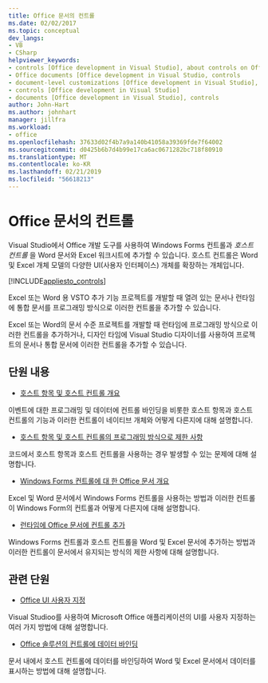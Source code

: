 ```yaml
---
title: Office 문서의 컨트롤
ms.date: 02/02/2017
ms.topic: conceptual
dev_langs:
- VB
- CSharp
helpviewer_keywords:
- controls [Office development in Visual Studio], about controls on Office documents
- Office documents [Office development in Visual Studio, controls
- document-level customizations [Office development in Visual Studio], controls
- controls [Office development in Visual Studio]
- documents [Office development in Visual Studio], controls
author: John-Hart
ms.author: johnhart
manager: jillfra
ms.workload:
- office
ms.openlocfilehash: 37633d02f4b7a9a140b41058a39369fde7f64002
ms.sourcegitcommit: d0425b6b7d4b99e17ca6ac0671282bc718f80910
ms.translationtype: MT
ms.contentlocale: ko-KR
ms.lasthandoff: 02/21/2019
ms.locfileid: "56618213"
---
```

# <a name="controls-on-office-documents"></a>Office 문서의 컨트롤
  Visual Studio에서 Office 개발 도구를 사용하여 Windows Forms 컨트롤과 *호스트 컨트롤* 을 Word 문서와 Excel 워크시트에 추가할 수 있습니다. 호스트 컨트롤은 Word 및 Excel 개체 모델의 다양한 UI(사용자 인터페이스) 개체를 확장하는 개체입니다.

 [!INCLUDE[appliesto_controls](../vsto/includes/appliesto-controls-md.md)]

 Excel 또는 Word 용 VSTO 추가 기능 프로젝트를 개발할 때 열려 있는 문서나 런타임에 통합 문서를 프로그래밍 방식으로 이러한 컨트롤을 추가할 수 있습니다.

 Excel 또는 Word의 문서 수준 프로젝트를 개발할 때 런타임에 프로그래밍 방식으로 이러한 컨트롤을 추가하거나, 디자인 타임에 Visual Studio 디자이너를 사용하여 프로젝트의 문서나 통합 문서에 이러한 컨트롤을 추가할 수 있습니다.

## <a name="in-this-section"></a>단원 내용
- [호스트 항목 및 호스트 컨트롤 개요](../vsto/host-items-and-host-controls-overview.md)

 이벤트에 대한 프로그래밍 및 데이터에 컨트롤 바인딩을 비롯한 호스트 항목과 호스트 컨트롤의 기능과 이러한 컨트롤이 네이티브 개체와 어떻게 다른지에 대해 설명합니다.

- [호스트 항목 및 호스트 컨트롤의 프로그래밍 방식으로 제한 사항](../vsto/programmatic-limitations-of-host-items-and-host-controls.md)

 코드에서 호스트 항목과 호스트 컨트롤을 사용하는 경우 발생할 수 있는 문제에 대해 설명합니다.

- [Windows Forms 컨트롤에 대 한 Office 문서 개요](../vsto/windows-forms-controls-on-office-documents-overview.md)

 Excel 및 Word 문서에서 Windows Forms 컨트롤을 사용하는 방법과 이러한 컨트롤이 Windows Form의 컨트롤과 어떻게 다른지에 대해 설명합니다.

- [런타임에 Office 문서에 컨트롤 추가](../vsto/adding-controls-to-office-documents-at-run-time.md)

 Windows Forms 컨트롤과 호스트 컨트롤을 Word 및 Excel 문서에 추가하는 방법과 이러한 컨트롤이 문서에서 유지되는 방식의 제한 사항에 대해 설명합니다.

## <a name="related-sections"></a>관련 단원
- [Office UI 사용자 지정](../vsto/office-ui-customization.md)

 Visual Studioo를 사용하여 Microsoft Office 애플리케이션의 UI를 사용자 지정하는 여러 가지 방법에 대해 설명합니다.

- [Office 솔루션의 컨트롤에 데이터 바인딩](../vsto/binding-data-to-controls-in-office-solutions.md)

 문서 내에서 호스트 컨트롤에 데이터를 바인딩하여 Word 및 Excel 문서에서 데이터를 표시하는 방법에 대해 설명합니다.
